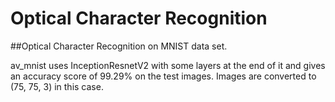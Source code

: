 # Optical Character Recognition
##Optical Character Recognition on MNIST data set. 

av_mnist uses InceptionResnetV2 with some layers at the end of it and gives an accuracy score of 99.29% on the test images. Images are converted to (75, 75, 3) in this case.
